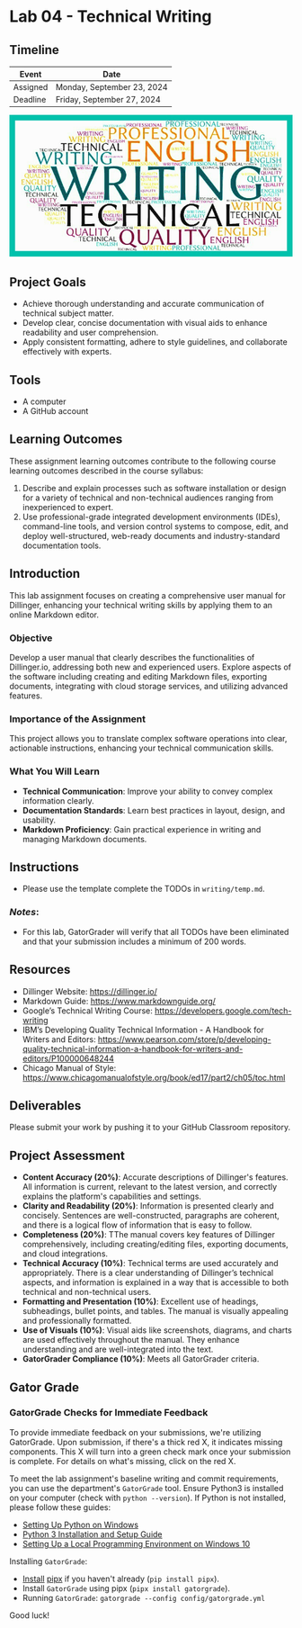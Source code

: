 
# Lab 04 - Technical Writing

## Timeline
| Event     | Date                  |
|-----------|-----------------------|
| Assigned  | Monday, September 23, 2024 |
| Deadline  | Friday, September 27, 2024 |

![Lab 4 Assignment](https://github.com/allegheny-college-cmpsc-104-Fall-2024/lab04/blob/main/graphics/tech_writer.jpg)

## Project Goals
- Achieve thorough understanding and accurate communication of technical subject matter.
- Develop clear, concise documentation with visual aids to enhance readability and user comprehension.
- Apply consistent formatting, adhere to style guidelines, and collaborate effectively with experts.

## Tools
- A computer
- A GitHub account

## Learning Outcomes
These assignment learning outcomes contribute to the following course learning outcomes described in the course syllabus:

1. Describe and explain processes such as software installation or design for a variety of technical and non-technical audiences ranging from inexperienced to expert.
2. Use professional-grade integrated development environments (IDEs), command-line tools, and version control systems to compose, edit, and deploy well-structured, web-ready documents and industry-standard documentation tools.

## Introduction
This lab assignment focuses on creating a comprehensive user manual for Dillinger, enhancing your technical writing skills by applying them to an online Markdown editor.

### Objective
Develop a user manual that clearly describes the functionalities of Dillinger.io, addressing both new and experienced users. Explore aspects of the software including creating and editing Markdown files, exporting documents, integrating with cloud storage services, and utilizing advanced features.

### Importance of the Assignment
This project allows you to translate complex software operations into clear, actionable instructions, enhancing your technical communication skills.

### What You Will Learn
- **Technical Communication**: Improve your ability to convey complex information clearly.
- **Documentation Standards**: Learn best practices in layout, design, and usability.
- **Markdown Proficiency**: Gain practical experience in writing and managing Markdown documents.

## Instructions
- Please use the template complete the TODOs in `writing/temp.md`.

### _Notes_: 
- For this lab, GatorGrader will verify that all TODOs have been eliminated and that your submission includes a minimum of 200 words.

## Resources
- Dillinger Website: https://dillinger.io/
- Markdown Guide: https://www.markdownguide.org/
- Google’s Technical Writing Course: https://developers.google.com/tech-writing
- IBM’s Developing Quality Technical Information - A Handbook for Writers and Editors: https://www.pearson.com/store/p/developing-quality-technical-information-a-handbook-for-writers-and-editors/P100000648244
- Chicago Manual of Style: https://www.chicagomanualofstyle.org/book/ed17/part2/ch05/toc.html

## Deliverables
Please submit your work by pushing it to your GitHub Classroom repository.

## Project Assessment
- **Content Accuracy (20%)**: Accurate descriptions of Dillinger's features. All information is current, relevant to the latest version, and correctly explains the platform's capabilities and settings.
- **Clarity and Readability (20%)**: Information is presented clearly and concisely. Sentences are well-constructed, paragraphs are coherent, and there is a logical flow of information that is easy to follow.
- **Completeness (20%)**: TThe manual covers key features of Dillinger comprehensively, including creating/editing files, exporting documents, and cloud integrations.
- **Technical Accuracy (10%)**: Technical terms are used accurately and appropriately. There is a clear understanding of Dillinger’s technical aspects, and information is explained in a way that is accessible to both technical and non-technical users.
- **Formatting and Presentation (10%)**: Excellent use of headings, subheadings, bullet points, and tables. The manual is visually appealing and professionally formatted.
- **Use of Visuals (10%)**: Visual aids like screenshots, diagrams, and charts are used effectively throughout the manual. They enhance understanding and are well-integrated into the text.
- **GatorGrader Compliance (10%)**: Meets all GatorGrader criteria.

## Gator Grade
### GatorGrade Checks for Immediate Feedback

To provide immediate feedback on your submissions, we're utilizing GatorGrade. Upon submission, if there's a thick red X, it indicates missing components. This X will turn into a green check mark once your submission is complete. For details on what's missing, click on the red X.

To meet the lab assignment's baseline writing and commit requirements, you can use the department's `GatorGrade` tool. Ensure Python3 is installed on your computer (check with `python --version`). If Python is not installed, please follow these guides:

- [Setting Up Python on Windows](https://realpython.com/lessons/python-windows-setup/)
- [Python 3 Installation and Setup Guide](https://realpython.com/installing-python/)
- [Setting Up a Local Programming Environment on Windows 10](https://www.digitalocean.com/community/tutorials/how-to-install-python-3-and-set-up-a-local-programming-environment-on-windows-10)

Installing `GatorGrade`:

- [Install](https://pipx.pypa.io/stable/) [pipx](https://pipx.pypa.io/stable/) if you haven't already (`pip install pipx`).
- Install `GatorGrade` using pipx (`pipx install gatorgrade`).
- Running `GatorGrade`:
 `gatorgrade --config config/gatorgrade.yml`

Good luck!
